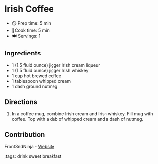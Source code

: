 # Irish Coffee

- ⏲️ Prep time: 5 min
- 🍳Cook time: 5 min
- 🍽️ Servings: 1

## Ingredients

- 1 (1.5 fluid ounce) jigger Irish cream liqueur
- 1 (1.5 fluid ounce) jigger Irish whiskey
- 1 cup hot brewed coffee
- 1 tablespoon whipped cream
- 1 dash ground nutmeg

## Directions

1. In a coffee mug, combine Irish cream and Irish whiskey. Fill mug with coffee. Top with a dab of whipped cream and a dash of nutmeg.

## Contribution

Front3ndNinja - [Website](https://github.com/Front3ndNinja)

;tags: drink sweet breakfast